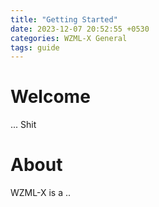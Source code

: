 ```yaml
---
title: "Getting Started"
date: 2023-12-07 20:52:55 +0530
categories: WZML-X General
tags: guide
---
```


# Welcome
... Shit 

# About
WZML-X is a ..
